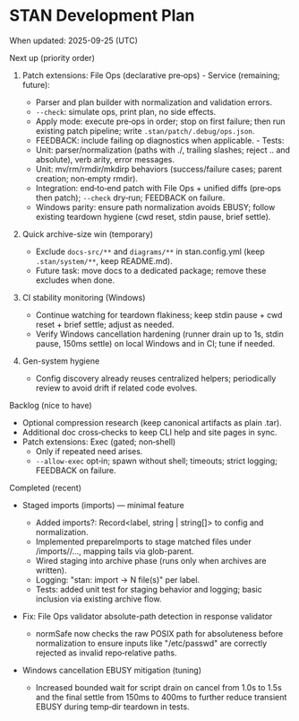 # STAN Development Plan

When updated: 2025-09-25 (UTC)

Next up (priority order)

1. Patch extensions: File Ops (declarative pre‑ops) - Service (remaining; future):
   - Parser and plan builder with normalization and validation errors.
   - `--check`: simulate ops, print plan, no side effects.
   - Apply mode: execute pre‑ops in order; stop on first failure; then run existing patch pipeline; write `.stan/patch/.debug/ops.json`.
   - FEEDBACK: include failing op diagnostics when applicable. - Tests:
   - Unit: parser/normalization (paths with ./, trailing slashes; reject .. and absolute), verb arity, error messages.
   - Unit: mv/rm/rmdir/mkdirp behaviors (success/failure cases; parent creation; non‑empty rmdir).
   - Integration: end‑to‑end patch with File Ops + unified diffs (pre‑ops then patch); `--check` dry‑run; FEEDBACK on failure.
   - Windows parity: ensure path normalization avoids EBUSY; follow existing teardown hygiene (cwd reset, stdin pause, brief settle).

2. Quick archive-size win (temporary)
   - Exclude `docs-src/**` and `diagrams/**` in stan.config.yml (keep `.stan/system/**`, keep README.md).
   - Future task: move docs to a dedicated package; remove these excludes when done.

3. CI stability monitoring (Windows)
   - Continue watching for teardown flakiness; keep stdin pause + cwd reset + brief settle; adjust as needed.
   - Verify Windows cancellation hardening (runner drain up to 1s, stdin pause, 150ms settle) on local Windows and in CI; tune if needed.
4. Gen-system hygiene
   - Config discovery already reuses centralized helpers; periodically review to avoid drift if related code evolves.

Backlog (nice to have)

- Optional compression research (keep canonical artifacts as plain .tar).
- Additional doc cross‑checks to keep CLI help and site pages in sync.
- Patch extensions: Exec (gated; non‑shell)
  - Only if repeated need arises.
  - `--allow-exec` opt‑in; spawn without shell; timeouts; strict logging; FEEDBACK on failure.

Completed (recent)

- Staged imports (imports) — minimal feature
  - Added imports?: Record<label, string | string[]> to config and normalization.
  - Implemented prepareImports to stage matched files under <stanPath>/imports/<label>/..., mapping tails via glob-parent.
  - Wired staging into archive phase (runs only when archives are written).
  - Logging: "stan: import <label> -> N file(s)" per label.
  - Tests: added unit test for staging behavior and logging; basic inclusion via existing archive flow.

- Fix: File Ops validator absolute-path detection in response validator
  - normSafe now checks the raw POSIX path for absoluteness before normalization to ensure inputs like "/etc/passwd" are correctly rejected as invalid repo‑relative paths.

- Windows cancellation EBUSY mitigation (tuning)
  - Increased bounded wait for script drain on cancel from 1.0s to 1.5s and the final settle from 150ms to 400ms to further reduce transient EBUSY during temp‑dir teardown in tests.
